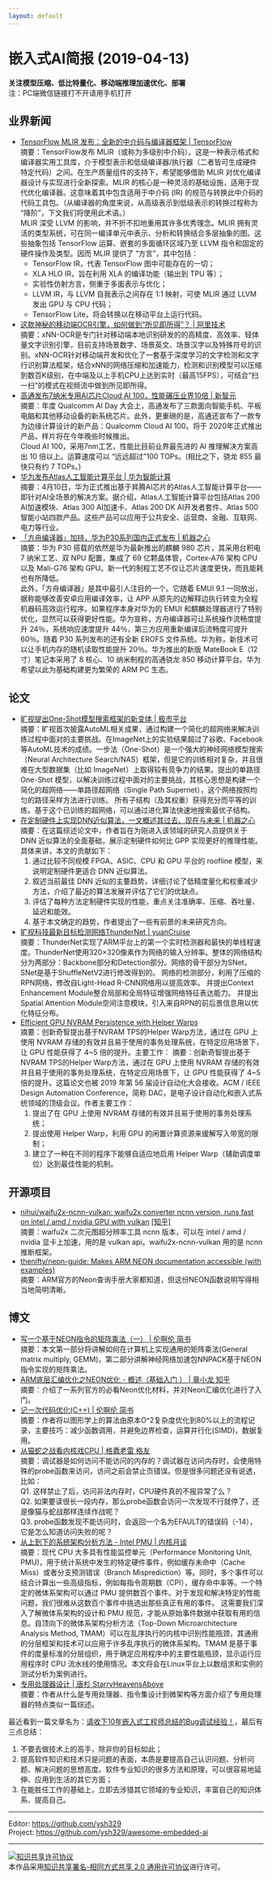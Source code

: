 ```yaml
---
layout: default
---
```


# 嵌入式AI简报 (2019-04-13)

**关注模型压缩、低比特量化、移动端推理加速优化、部署**  
<font>注：PC端微信链接打不开请用手机打开</font>


## 业界新闻

- [TensorFlow MLIR 发布：全新的中介码与编译器框架 | TensorFlow](https://mp.weixin.qq.com/s/fal6vz9gaZMbR41QMGE3AQ)  
摘要：TensorFlow发布 MLIR（或称为多级别中介码）。这是一种表示格式和编译器实用工具库，介于模型表示和低级编译器/执行器（二者皆可生成硬件特定代码）之间。在生产质量组件的支持下，希望能够借助 MLIR 对优化编译器设计与实现进行全新探索。MLIR 的核心是一种灵活的基础设施，适用于现代优化编译器。这意味着其中包含适用于中介码 (IR) 的规范与转换此中介码的代码工具包。（从编译器的角度来说，从高级表示到低级表示的转换过程称为 “降阶”，下文我们将使用此术语。）  
MLIR 深受 LLVM 的影响，并不折不扣地重用其许多优秀理念。MLIR 拥有灵活的类型系统，可在同一编译单元中表示、分析和转换结合多层抽象的图。这些抽象包括 TensorFlow 运算、嵌套的多面循环区域乃至 LLVM 指令和固定的硬件操作及类型。因而 MLIR 提供了 “方言”，其中包括：
    - TensorFlow IR，代表 TensorFlow 图中可能存在的一切；
    - XLA HLO IR，旨在利用 XLA 的编译功能（输出到 TPU 等）；
    - 实验性仿射方言，侧重于多面表示与优化；
    - LLVM IR，与 LLVM 自我表示之间存在 1:1 映射，可使 MLIR 通过 LLVM 发出 GPU 与 CPU 代码；
    - TensorFlow Lite，将会转换以在移动平台上运行代码。  
- [这款神秘的移动端OCR引擎，如何做到“所见即所得”？ | 阿里技术](https://mp.weixin.qq.com/s/aE755Eji7cyTHGctaRAIKw)  
摘要：xNN-OCR是专门针对移动端本地识别研发的的高精度、高效率、轻体量文字识别引擎，目前支持场景数字、场景英文、场景汉字以及特殊符号的识别。xNN-OCR针对移动端开发和优化了一套基于深度学习的文字检测和文字行识别算法框架，结合xNN的网络压缩和加速能力，检测和识别模型可以压缩到数百K级别，在中端及以上手机CPU上达到实时（最高15FPS），可结合“扫一扫”的模式在视频流中做到所见即所得。  
- [高通发布7纳米专用AI芯片Cloud AI 100，性能碾压业界10倍 | 新智元](https://mp.weixin.qq.com/s/mnLYFnjoYHJvaRkUAUdo6Q)  
摘要：年度 Qualcomm AI Day 大会上，高通发布了三款面向智能手机、平板电脑和其他移动设备的新系统芯片。此外，更重磅的是，高通还宣布了一款专为边缘计算设计的新产品：Qualcomm Cloud AI 100。将于 2020年正式推出产品，样片将在今年晚些时候推出。  
Cloud AI 100，采用7nm工艺，性能比目前业界最先进的 AI 推理解决方案高出 10 倍以上。运算速度可以 “远远超过”100 TOPs。(相比之下，骁龙 855 最快只有约 7 TOPs。)  
- [华为发布Atlas人工智能计算平台 | 华为智能计算](https://mp.weixin.qq.com/s/lQqM1ZYc9XNp0UY4NGcJvg)  
摘要：4月10日，华为正式推出基于昇腾AI芯片的Atlas人工智能计算平台——即针对AI全场景的解决方案。据介绍，Atlas人工智能计算平台包括Atlas 200 AI加速模块、Atlas 300 AI加速卡、Atlas 200 DK AI开发者套件、Atlas 500智能小站四款产品。这些产品可以应用于公共安全、运营商、金融、互联网、电力等行业。
- [「方舟编译器」加持，华为P30系列国内正式发布 | 机器之心](https://mp.weixin.qq.com/s?timestamp=1555153280&src=3&ver=1&signature=QidVEnsxeRTXGRH33ENe-vlmNiRxW2gR6F2GT8*fNLi3-Z8CthConqJ4rT9aqkE4wCC8oUbvu4vyIlJX8Tyg2WXDRJNoCwPZ6JIb5S8KmBFseLPt6RAMux2dWnL7lQ0PPuDT5hmWXnu5LBcKX7hJSBpnjtA*G3-xcgOdc9V9dyk=)  
摘要：华为 P30 搭载的依然是华为最新推出的麒麟 980 芯片，其采用台积电 7 纳米工艺、双 NPU 配置，集成了 69 亿颗晶体管，Cortex-A76 架构 CPU 以及 Mali-G76 架构 GPU。新一代的制程工艺不仅让芯片速度更快，而且能耗也有所降低。  
此外，「方舟编译器」是其中最引人注目的一个。它随着 EMUI 9.1 一同放出，据称能够改善安卓应用编译效率，让 APP 从原先的边解释边执行转变为全程机器码高效运行程序。如果程序本身对华为的 EMUI 和麒麟处理器进行了特别优化，显然可以获得更好性能。华为宣称，方舟编译器可让系统操作流畅度提升 24％，系统响应速度提升 44％，第三方应用重新编译后流畅度可提升 60％。随着 P30 系列发布的还有全新 EROFS 文件系统。华为称，新技术可以让手机内存的随机读取性能提升 20％。华为推出的新版 MateBook E（12 寸）笔记本采用了 8 核心、10 纳米制程的高通骁龙 850 移动计算平台。华为希望以此为基础构建更为繁荣的 ARM PC 生态。

## 论文

- [旷视提出One-Shot模型搜索框架的新变体 | 极市平台](https://mp.weixin.qq.com/s/DX-e0yGC3jkDrlVH_C9ltQ)  
摘要：旷视首次披露AutoML相关成果，通过构建一个简化的超网络来解决训练过程中面对的主要挑战。在ImageNet上的实验结果超过了谷歌、Facebook等AutoML技术的成绩。一步法（One-Shot）是一个强大的神经网络模型搜索（Neural Architecture Search/NAS）框架，但是它的训练相对复杂，并且很难在大型数据集（比如 ImageNet）上取得较有竞争力的结果。提出的单路径 One-Shot 模型，以解决训练过程中面对的主要挑战，其核心思想是构建一个简化的超网络——单路径超网络（Single Path Supernet），这个网络按照均匀的路径采样方法进行训练。 所有子结构（及其权重）获得充分而平等的训练。基于这个已训练的超网络，可以通过进化算法快速地搜索最优子结构。  
- [在定制硬件上实现DNN近似算法，一文概述其过去、现在与未来 | 机器之心](https://mp.weixin.qq.com/s/JdYODWHWcyDdUzdQN8As7Q)  
摘要：在这篇综述论文中，作者旨在为刚进入该领域的研究人员提供关于 DNN 近似算法的全面基础，展示定制硬件如何比 GPP 实现更好的推理性能。具体来讲，本文的贡献如下：
    1. 通过比较不同规模 FPGA、ASIC、CPU 和 GPU 平台的 roofline 模型，来说明定制硬件更适合 DNN 近似算法。
    2. 叙述当前最佳 DNN 近似的主要趋势，详细讨论了低精度量化和权重减少方法，介绍了最近的算法发展并评估了它们的优缺点。
    3. 评估了每种方法定制硬件实现的性能，重点关注准确率、压缩、吞吐量、延迟和能效。
    4. 基于本文确定的趋势，作者提出了一些有前景的未来研究方向。
- [旷视科技最新目标检测网络ThunderNet | yuanCruise](https://mp.weixin.qq.com/s/6m1fp4cyNX93cR6dg6uPkA)  
摘要：ThunderNet实现了ARM平台上的第一个实时检测器和最快的单线程速度。ThunderNet使用320×320像素作为网络的输入分辨率。整体的网络结构分为两部分：Backbone部分和Detection部分。网络的骨干部分为SNet，SNet是基于ShuffleNetV2进行修改得到的。 网络的检测部分，利用了压缩的RPN网络，修改自Light-Head R-CNN网络用以提高效率。 并提出Context Enhancement Module整合局部和全局特征增强网络特征表达能力。 并提出Spatial Attention Module空间注意模块，引入来自RPN的前后景信息用以优化特征分布。  
- [Efficient GPU NVRAM Persistence with Helper Warps](https://mp.weixin.qq.com/s/5AFobnIXDwHR-MK4ITeFog)  
摘要：创新奇智提出基于NVRAM TPS的Helper Warp方法，通过在 GPU 上使用 NVRAM 存储的有效并且易于使用的事务处理系统，在特定应用场景下，让 GPU 性能获得了 4\~5 倍的提升。主要工作：
摘要：创新奇智提出基于NVRAM TPS的Helper Warp方法，通过在 GPU 上使用 NVRAM 存储的有效并且易于使用的事务处理系统，在特定应用场景下，让 GPU 性能获得了 4\~5 倍的提升。这篇论文也被 2019 年第 56 届设计自动化大会接收。ACM / IEEE Design Automation Conference，简称 DAC，是电子设计自动化和嵌入式系统领域的顶级会议。作者主要工作：
    1. 提出了在 GPU 上使用 NVRAM 存储的有效并且易于使用的事务处理系统；
    2. 提出使用 Helper Warp，利用 GPU 的闲置计算资源来缓解写入带宽的限制；
    3. 建立了一种在不同的程序下能够自适应地启用 Helper Warp（辅助调度单位）达到最佳性能的机制。 

## 开源项目

- [nihui/waifu2x-ncnn-vulkan: waifu2x converter ncnn version, runs fast on intel / amd / nvidia GPU with vulkan](https://github.com/nihui/waifu2x-ncnn-vulkan) [[知乎]](https://zhuanlan.zhihu.com/p/61576454)  
摘要：waifu2x 二次元图超分辨率工具 ncnn 版本，可以在 intel / amd / nvidia 显卡上加速，用的是 vulkan api。waifu2x-ncnn-vulkan 用的是 ncnn 推断框架。   
- [thenifty/neon-guide: Makes ARM NEON documentation accessible (with examples)](https://github.com/thenifty/neon-guide)  
摘要：ARM官方的Neon查询手册大家都知道，但这份NEON函数说明写得相当地简明清晰。


## 博文

- [写一个基于NEON指令的矩阵乘法（一） | 伦啊伦 简书](https://www.jianshu.com/p/68879baa7c1f?from=timeline&isappinstalled=0)  
摘要：本文第一部分将讲解如何在计算机上实现通用的矩阵乘法(General matrix multiply, GEMM)，第二部分讲解神经网络加速包NNPACK基于NEON指令实现的矩阵乘法。  
- [ARM底层汇编优化之NEON优化 - 概述（基础入门 ） | 章小龙 知乎](https://zhuanlan.zhihu.com/p/61356656)  
摘要：介绍了一系列官方的必看Neon优化材料，并对Neon汇编优化进行了入门。  
- [记一次代码优化(C++) | 伦啊伦 简书](https://www.jianshu.com/p/58271568781d)  
摘要：作者将以图形学上的算法由原本O^2复杂度优化到80%以上的流程记录，主要技巧：减少函数调用，并避免边界检查，运算并行化(SIMD)，数据复用。  
- [从猫蛇之战看内核戏CPU | 格蠹老雷 格友](https://mp.weixin.qq.com/s/28cvkWRGIvA5d8Mh9wKcpQ)  
摘要：调试器是如何访问不能访问的内存的？调试器在访问内存时，会使用特殊的probe函数来访问，访问之前会禁止页错误。但是很多问题还没有说透，比如：  
Q1. 这样禁止了后，访问非法内存时，CPU硬件真的不报异常了么？  
Q2. 如果要读很长一段内存，那么probe函数会访问一次发现不行就停了，还是像猫与蛇战那样连续作战呢？  
Q3. probe函数发现不能访问时，会返回一个名为EFAULT的错误码（-14），它是怎么知道访问失败的呢？
- [从上到下的系统架构分析方法 - Intel PMU | 内核月谈](https://mp.weixin.qq.com/s/WLasOy9oZvTptEV5050PFQ)  
摘要：现代 CPU 大多具有性能监控单元（Performance Monitoring Unit, PMU)，用于统计系统中发生的特定硬件事件，例如缓存未命中（Cache Miss）或者分支预测错误（Branch Misprediction）等。同时，多个事件可以结合计算出一些高级指标，例如每指令周期数（CPI），缓存命中率等。一个特定的微体系架构可以通过 PMU 提供数百个事件。对于发现和解决特定的性能问题，我们很难从这数百个事件中挑选出那些真正有用的事件。 这需要我们深入了解微体系架构的设计和 PMU 规范，才能从原始事件数据中获取有用的信息。自顶向下的微体系架构分析方法（Top-Down Microarchitecture Analysis Method, TMAM）可以在乱序执行的内核中识别性能瓶颈，其通用的分层框架和技术可以应用于许多乱序执行的微体系架构。TMAM 是基于事件的度量标准的分层组织，用于确定应用程序中的主要性能瓶颈，显示运行应用程序时 CPU 流水线的使用情况。本文将会在Linux平台上以数组求和实例的测试分析为案例进行。
- [专用处理器设计 | 唐杉 StarryHeavensAbove](https://mp.weixin.qq.com/s/pEFAfE4RZzNp3qIrZ2-aMQ)  
摘要：作者从什么是专用处理器、指令集设计到微架构等方面介绍了专用处理器的特点类似一篇综述。


最近看到一篇文章名为：[请收下10年嵌入式工程师总结的Bug调试经验！](https://mp.weixin.qq.com/s/ukTWusTGBPsuxcezORDfeQ)，最后有三点总结：  
1. 不要去做技术上的高手，除非你的目标如此；  
2. 提高软件知识和技术只是问题的表面，本质是要提高自己认识问题、分析问题、解决问题的思想高度。软件专业知识的很多方法和原理，可以很容易地延伸、应用到生活的其它方面；  
3. 在能胜任工作的基础上，立即去涉猎其它领域的专业知识，丰富自己的知识体系、提高自己。

----

Editor: https://github.com/ysh329  
Project: https://github.com/ysh329/awesome-embedded-ai  

----

<a rel="license" href="http://creativecommons.org/licenses/by-sa/2.0/"><img alt="知识共享许可协议" style="border-width:0" src="https://i.creativecommons.org/l/by-sa/2.0/88x31.png" /></a><br />本作品采用<a rel="license" href="http://creativecommons.org/licenses/by-sa/2.0/">知识共享署名-相同方式共享 2.0 通用许可协议</a>进行许可。

